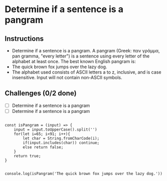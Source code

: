 # Determine if a sentence is a pangram

## Instructions

- Determine if a sentence is a pangram. A pangram (Greek: παν γράμμα, pan gramma, "every letter") is a sentence using every letter of the alphabet at least once. The best known English pangram is:
- The quick brown fox jumps over the lazy dog.
- The alphabet used consists of ASCII letters a to z, inclusive, and is case insensitive. Input will not contain non-ASCII symbols.

## Challenges (0/2 done)
- [ ] Determine if a sentence is a pangram
- [ ] Determine if a sentence is a pangram

```

const isPangram = (input) => {
    input = input.toUpperCase().split('')
    for(let i=65; i<91; i++){
        let char = String.fromCharCode(i);
        if(input.includes(char)) continue;
        else return false;
    }
    return true;
}


console.log(isPangram('The quick brown fox jumps over the lazy dog.'))


```
